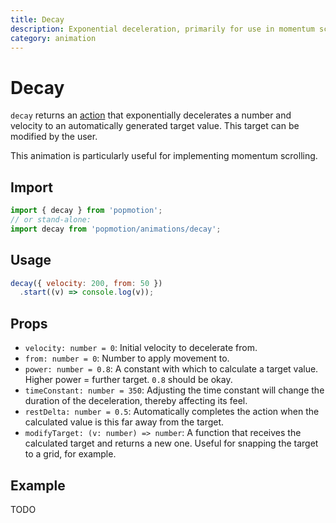 ```yaml
---
title: Decay
description: Exponential deceleration, primarily for use in momentum scrolling
category: animation
---
```


# Decay

`decay` returns an [action](/api/action) that exponentially decelerates a number and velocity to an automatically generated target value. This target can be modified by the user.

This animation is particularly useful for implementing momentum scrolling.

## Import

```javascript
import { decay } from 'popmotion';
// or stand-alone:
import decay from 'popmotion/animations/decay';
```

## Usage

```javascript
decay({ velocity: 200, from: 50 })
  .start((v) => console.log(v));
```

## Props

- `velocity: number = 0`: Initial velocity to decelerate from.
- `from: number = 0`: Number to apply movement to.
- `power: number = 0.8`: A constant with which to calculate a target value. Higher power = further target. `0.8` should be okay.
- `timeConstant: number = 350`: Adjusting the time constant will change the duration of the deceleration, thereby affecting its feel.
- `restDelta: number = 0.5`: Automatically completes the action when the calculated value is this far away from the target.
- `modifyTarget: (v: number) => number`: A function that receives the calculated target and returns a new one. Useful for snapping the target to a grid, for example.

## Example

TODO
